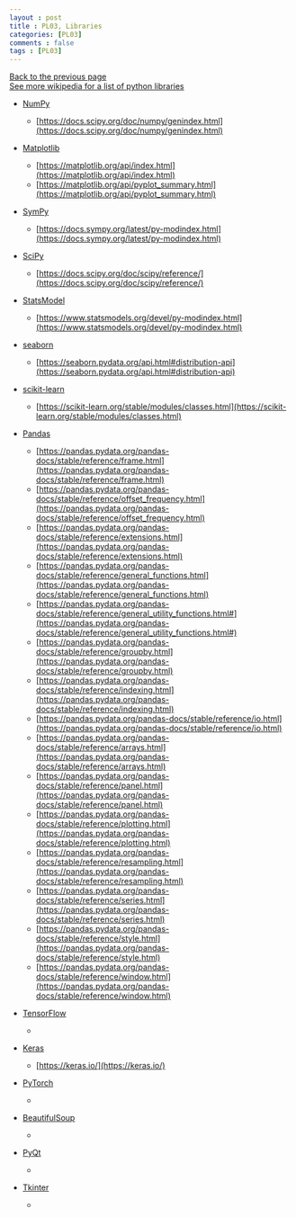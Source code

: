 ```yaml
---
layout : post
title : PL03, Libraries
categories: [PL03]
comments : false
tags : [PL03]
---
```

[Back to the previous page](https://userdyk-github.github.io/Study.html) <br>
[See more wikipedia for a list of python libraries](https://en.wikipedia.org/wiki/List_of_Python_software) <br>

- <a href='https://userdyk-github.github.io/pl03-topic01/PL03-Topic01-NumPy.html'>NumPy</a>
  - [https://docs.scipy.org/doc/numpy/genindex.html](https://docs.scipy.org/doc/numpy/genindex.html)
  
- <a href='https://userdyk-github.github.io/pl03-topic01/PL03-Topic01-Matplotlib.html'>Matplotlib</a>
  - [https://matplotlib.org/api/index.html](https://matplotlib.org/api/index.html)
  - [https://matplotlib.org/api/pyplot_summary.html](https://matplotlib.org/api/pyplot_summary.html)
  
- <a href='https://userdyk-github.github.io/pl03-topic01/PL03-Topic01-SymPy.html'>SymPy</a>
  - [https://docs.sympy.org/latest/py-modindex.html](https://docs.sympy.org/latest/py-modindex.html)
  
- <a href='https://userdyk-github.github.io/pl03-topic01/PL03-Topic01-SciPy.html'>SciPy</a>
  - [https://docs.scipy.org/doc/scipy/reference/](https://docs.scipy.org/doc/scipy/reference/)
  
- <a href='https://userdyk-github.github.io/pl03-topic01/PL03-Topic01-StatsModel.html'>StatsModel</a>
  - [https://www.statsmodels.org/devel/py-modindex.html](https://www.statsmodels.org/devel/py-modindex.html)
  
- <a href='https://userdyk-github.github.io/pl03-topic01/PL03-Topic01-seaborn.html'>seaborn</a>
  - [https://seaborn.pydata.org/api.html#distribution-api](https://seaborn.pydata.org/api.html#distribution-api)
  
- <a href='https://userdyk-github.github.io/pl03-topic01/PL03-Topic01-scikit-learn.html'>scikit-learn</a>
  - [https://scikit-learn.org/stable/modules/classes.html](https://scikit-learn.org/stable/modules/classes.html)
  
- <a href='https://userdyk-github.github.io/pl03-topic01/PL03-Topic01-Pandas.html'>Pandas</a>
  - [https://pandas.pydata.org/pandas-docs/stable/reference/frame.html](https://pandas.pydata.org/pandas-docs/stable/reference/frame.html)
  - [https://pandas.pydata.org/pandas-docs/stable/reference/offset_frequency.html](https://pandas.pydata.org/pandas-docs/stable/reference/offset_frequency.html)
  - [https://pandas.pydata.org/pandas-docs/stable/reference/extensions.html](https://pandas.pydata.org/pandas-docs/stable/reference/extensions.html)
  - [https://pandas.pydata.org/pandas-docs/stable/reference/general_functions.html](https://pandas.pydata.org/pandas-docs/stable/reference/general_functions.html)
  - [https://pandas.pydata.org/pandas-docs/stable/reference/general_utility_functions.html#](https://pandas.pydata.org/pandas-docs/stable/reference/general_utility_functions.html#)
  - [https://pandas.pydata.org/pandas-docs/stable/reference/groupby.html](https://pandas.pydata.org/pandas-docs/stable/reference/groupby.html)
  - [https://pandas.pydata.org/pandas-docs/stable/reference/indexing.html](https://pandas.pydata.org/pandas-docs/stable/reference/indexing.html)
  - [https://pandas.pydata.org/pandas-docs/stable/reference/io.html](https://pandas.pydata.org/pandas-docs/stable/reference/io.html)
  - [https://pandas.pydata.org/pandas-docs/stable/reference/arrays.html](https://pandas.pydata.org/pandas-docs/stable/reference/arrays.html)
  - [https://pandas.pydata.org/pandas-docs/stable/reference/panel.html](https://pandas.pydata.org/pandas-docs/stable/reference/panel.html)
  - [https://pandas.pydata.org/pandas-docs/stable/reference/plotting.html](https://pandas.pydata.org/pandas-docs/stable/reference/plotting.html)
  - [https://pandas.pydata.org/pandas-docs/stable/reference/resampling.html](https://pandas.pydata.org/pandas-docs/stable/reference/resampling.html)
  - [https://pandas.pydata.org/pandas-docs/stable/reference/series.html](https://pandas.pydata.org/pandas-docs/stable/reference/series.html)
  - [https://pandas.pydata.org/pandas-docs/stable/reference/style.html](https://pandas.pydata.org/pandas-docs/stable/reference/style.html)
  - [https://pandas.pydata.org/pandas-docs/stable/reference/window.html](https://pandas.pydata.org/pandas-docs/stable/reference/window.html)
  
- <a href='https://userdyk-github.github.io/pl03-topic01/PL03-Topic01-TensorFlow.html'>TensorFlow</a>
  - []()
  
- <a href='https://userdyk-github.github.io/pl03-topic01/PL03-Topic01-Keras.html'>Keras</a>
  - [https://keras.io/](https://keras.io/)
  
- <a href='https://userdyk-github.github.io/pl03-topic01/PL03-Topic01-PyTorch.html'>PyTorch</a>
  - []()
  
- <a href='https://userdyk-github.github.io/pl03-topic01/PL03-Topic01-BeautifulSoup.html'>BeautifulSoup</a>
  - []()
  
- <a href='https://userdyk-github.github.io/pl03-topic01/PL03-Topic01-PyQt.html'>PyQt</a>
  - []()
  
- <a href='https://userdyk-github.github.io/pl03-topic01/PL03-Topic01-Tkinter.html'>Tkinter</a>
  - []()
